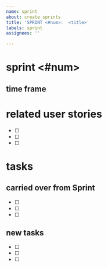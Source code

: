 ```yaml
---
name: sprint
about: create sprints
title: 'SPRINT <#num>:  <title>'
labels: sprint
assignees: ''

---
```


# sprint <#num>

## time frame
<dates>

# related user stories
- [ ] <US link>
- [ ] <US link>
- [ ] <US link>

# tasks

## carried over from Sprint <prev sprint number>

- [ ] <task details>
- [ ] <task details>
- [ ] <task details>


## new tasks

- [ ] <task details>
- [ ] <task details>
- [ ] <task details>

